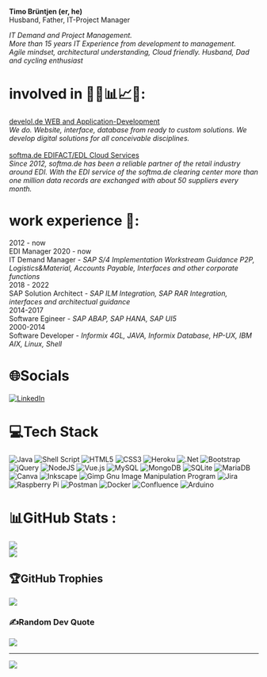 <b>Timo Brüntjen (er, he)</b><br>
Husband, Father, IT-Project Manager

<i>IT Demand and Project Management. <br>
More than 15 years IT Experience from development to management. <br>
Agile mindset, architectural understanding, Cloud friendly. Husband, Dad and cycling enthusiast </i>

# involved in 👨‍💼📊📈📁: <br>
<a href="https://develol.de" >develol.de      WEB and Application-Development</a><br>
<i>We do. Website, interface, database from ready to custom solutions. We develop digital solutions for all conceivable disciplines.</i>
<br>
<br>
<a href="https://softma.de" >softma.de      EDIFACT/EDL Cloud Services</a>
<br><i>Since 2012, softma.de has been a reliable partner of the retail industry around EDI. With the EDI service of the softma.de clearing center more than one million data records are exchanged with about 50 suppliers every month. </i>

# work experience 👨‍:
2012 - now <br>
EDI Manager
2020 - now <br>
IT Demand Manager -
<i>SAP S/4 Implementation Workstream Guidance P2P, Logistics&Material, Accounts Payable, Interfaces and other corporate functions</i><br>
2018 - 2022 <br>
SAP Solution Architect -
<i>SAP ILM Integration, SAP RAR Integration, interfaces and architectual guidance</i>
<br>
2014-2017 <br>
Software Egineer - <i>SAP ABAP, SAP HANA, SAP UI5</i>
<br>
2000-2014<br>
Software Developer - <i>Informix 4GL, JAVA, Informix Database, HP-UX, IBM AIX, Linux, Shell</i>

# 🌐Socials
[![LinkedIn](https://img.shields.io/badge/LinkedIn-%230077B5.svg?logo=linkedin&logoColor=white)](https://www.linkedin.com/in/timo-br%C3%BCntjen-2125a6148/)

# 💻Tech Stack
![Java](https://img.shields.io/badge/java-%23ED8B00.svg?style=for-the-badge&logo=java&logoColor=white) ![Shell Script](https://img.shields.io/badge/shell_script-%23121011.svg?style=for-the-badge&logo=gnu-bash&logoColor=white) ![HTML5](https://img.shields.io/badge/html5-%23E34F26.svg?style=for-the-badge&logo=html5&logoColor=white) ![CSS3](https://img.shields.io/badge/css3-%231572B6.svg?style=for-the-badge&logo=css3&logoColor=white) ![Heroku](https://img.shields.io/badge/heroku-%23430098.svg?style=for-the-badge&logo=heroku&logoColor=white) ![.Net](https://img.shields.io/badge/.NET-5C2D91?style=for-the-badge&logo=.net&logoColor=white) ![Bootstrap](https://img.shields.io/badge/bootstrap-%23563D7C.svg?style=for-the-badge&logo=bootstrap&logoColor=white) ![jQuery](https://img.shields.io/badge/jquery-%230769AD.svg?style=for-the-badge&logo=jquery&logoColor=white) ![NodeJS](https://img.shields.io/badge/node.js-6DA55F?style=for-the-badge&logo=node.js&logoColor=white) ![Vue.js](https://img.shields.io/badge/vuejs-%2335495e.svg?style=for-the-badge&logo=vuedotjs&logoColor=%234FC08D) ![MySQL](https://img.shields.io/badge/mysql-%2300f.svg?style=for-the-badge&logo=mysql&logoColor=white) ![MongoDB](https://img.shields.io/badge/MongoDB-%234ea94b.svg?style=for-the-badge&logo=mongodb&logoColor=white) ![SQLite](https://img.shields.io/badge/sqlite-%2307405e.svg?style=for-the-badge&logo=sqlite&logoColor=white) ![MariaDB](https://img.shields.io/badge/MariaDB-003545?style=for-the-badge&logo=mariadb&logoColor=white) ![Canva](https://img.shields.io/badge/Canva-%2300C4CC.svg?style=for-the-badge&logo=Canva&logoColor=white) ![Inkscape](https://img.shields.io/badge/Inkscape-e0e0e0?style=for-the-badge&logo=inkscape&logoColor=080A13) ![Gimp Gnu Image Manipulation Program](https://img.shields.io/badge/Gimp-657D8B?style=for-the-badge&logo=gimp&logoColor=FFFFFF) ![Jira](https://img.shields.io/badge/jira-%230A0FFF.svg?style=for-the-badge&logo=jira&logoColor=white) ![Raspberry Pi](https://img.shields.io/badge/-RaspberryPi-C51A4A?style=for-the-badge&logo=Raspberry-Pi) ![Postman](https://img.shields.io/badge/Postman-FF6C37?style=for-the-badge&logo=postman&logoColor=white) ![Docker](https://img.shields.io/badge/docker-%230db7ed.svg?style=for-the-badge&logo=docker&logoColor=white) ![Confluence](https://img.shields.io/badge/confluence-%23172BF4.svg?style=for-the-badge&logo=confluence&logoColor=white) ![Arduino](https://img.shields.io/badge/-Arduino-00979D?style=for-the-badge&logo=Arduino&logoColor=white)
# 📊GitHub Stats :
![](https://github-readme-stats.vercel.app/api?username=softmade-timobruentjen&theme=dark&hide_border=false&include_all_commits=false&count_private=true)<br/>
![](https://github-readme-streak-stats.herokuapp.com/?user=softmade-timobruentjen&theme=dark&hide_border=false)<br/>


## 🏆GitHub Trophies
![](https://github-trophies.vercel.app/?username=softmade-timobruentjen&theme=radical&no-frame=false&no-bg=false&margin-w=4)

### ✍️Random Dev Quote
![](https://quotes-github-readme.vercel.app/api?type=horizontal&theme=radical)

---
[![](https://visitcount.itsvg.in/api?id=softmade-timobruentjen&icon=0&color=0)](https://visitcount.itsvg.in)
